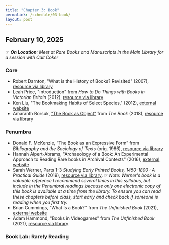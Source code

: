 ```yaml
---
title: "Chapter 3: Book"
permalink: /schedule/03-book/
layout: post
---
```


## February 10, 2025

☞ _**On Location**: Meet at Rare Books and Manuscripts in the Main Library for a session with Cait Coker_

### Core

+ Robert Darnton, "What is the History of Books? Revisited" (2007), [resource via library](https://www-cambridge-org.proxy2.library.illinois.edu/core/journals/modern-intellectual-history/article/what-is-the-history-of-books-revisited/58B54CA744EACF363ADD23C3473A4498)
+ Leah Price, "Introduction" from _How to Do Things with Books in Victorian Britain_ (2012), [resource via library](http://proxy2.library.illinois.edu/login?url=https://www.jstor.org/stable/j.ctt7pgvx.5)
+ Ken Liu, "The Bookmaking Habits of Select Species," (2012), [external website](https://www.lightspeedmagazine.com/fiction/the-bookmaking-habits-of-select-species/)
+ Amaranth Borsuk, ["The Book as Object"](https://ebookcentral.proquest.com/lib/uiuc/reader.action?docID=5376610&ppg=19) from _The Book_ (2018), [resource via library](https://ebookcentral.proquest.com/lib/uiuc/detail.action?docID=5376610)

### Penumbra

+ Donald F. McKenzie, “The Book as an Expressive Form” from _Bibliography and the Sociology of Texts_ (orig. 1986), [resource via library](https://www-cambridge-org.proxy2.library.illinois.edu/core/books/bibliography-and-the-sociology-of-texts/book-as-an-expressive-form/A4622300FDAAA5F71FFB7B0082AB4AEB)
+ Hannah Alpert-Abrams, "Archaeology of a Book: An Experimental Approach to Reading Rare books in Archival Contexts" (2016), [external website](https://scalar.usc.edu/works/advertencias/index)
+ Sarah Werner, Parts 1-3  _Studying Early Printed Books, 1450-1800 : A Practical Guide_ (2019), [resource via library](https://proxy2.library.illinois.edu/login?url=https://search.ebscohost.com/login.aspx?direct=true&db=nlebk&AN=1991322&site=eds-live&scope=site&ebv=EK&ppid=Page-__-16). ☞ _Note: Werner's book is a valuable reference I recommend several times in this syllabus, but include in the Penumbral readings because only one electronic copy of this book is available at a time from the library. To ensure you can read these chapters before class, start early and check back if someone is reading when you first try._
+ Brian Cummings, "What Is a Book?" from _The Unfinished Book_ (2021), [external website](https://doi-org.proxy2.library.illinois.edu/10.1093/oxfordhb/9780198830801.013.2)
+ Adam Hammond, "Books in Videogames" from _The Unfinished Book_ (2021), [resource via library](https://www-oxfordhandbooks-com.proxy2.library.illinois.edu/view/10.1093/oxfordhb/9780198830801.001.0001/oxfordhb-9780198830801-e-23)

### Book Lab: Rarely Reading